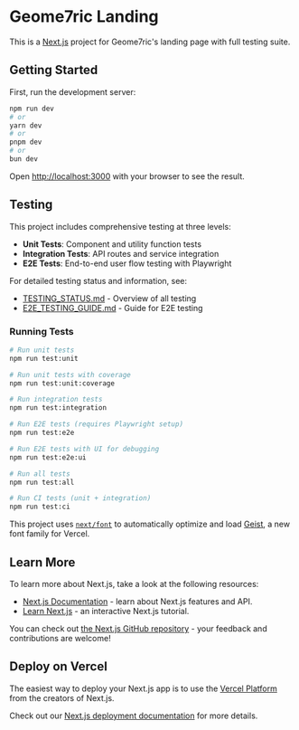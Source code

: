 # Geome7ric Landing

This is a [Next.js](https://nextjs.org) project for Geome7ric's landing page with full testing suite.

## Getting Started

First, run the development server:

```bash
npm run dev
# or
yarn dev
# or
pnpm dev
# or
bun dev
```

Open [http://localhost:3000](http://localhost:3000) with your browser to see the result.

## Testing

This project includes comprehensive testing at three levels:

- **Unit Tests**: Component and utility function tests
- **Integration Tests**: API routes and service integration
- **E2E Tests**: End-to-end user flow testing with Playwright

For detailed testing status and information, see:
- [TESTING_STATUS.md](./TESTING_STATUS.md) - Overview of all testing
- [E2E_TESTING_GUIDE.md](./E2E_TESTING_GUIDE.md) - Guide for E2E testing

### Running Tests

```bash
# Run unit tests
npm run test:unit

# Run unit tests with coverage
npm run test:unit:coverage

# Run integration tests
npm run test:integration

# Run E2E tests (requires Playwright setup)
npm run test:e2e

# Run E2E tests with UI for debugging
npm run test:e2e:ui

# Run all tests
npm run test:all

# Run CI tests (unit + integration)
npm run test:ci
```

This project uses [`next/font`](https://nextjs.org/docs/app/building-your-application/optimizing/fonts) to automatically optimize and load [Geist](https://vercel.com/font), a new font family for Vercel.

## Learn More

To learn more about Next.js, take a look at the following resources:

- [Next.js Documentation](https://nextjs.org/docs) - learn about Next.js features and API.
- [Learn Next.js](https://nextjs.org/learn) - an interactive Next.js tutorial.

You can check out [the Next.js GitHub repository](https://github.com/vercel/next.js) - your feedback and contributions are welcome!

## Deploy on Vercel

The easiest way to deploy your Next.js app is to use the [Vercel Platform](https://vercel.com/new?utm_medium=default-template&filter=next.js&utm_source=create-next-app&utm_campaign=create-next-app-readme) from the creators of Next.js.

Check out our [Next.js deployment documentation](https://nextjs.org/docs/app/building-your-application/deploying) for more details.
